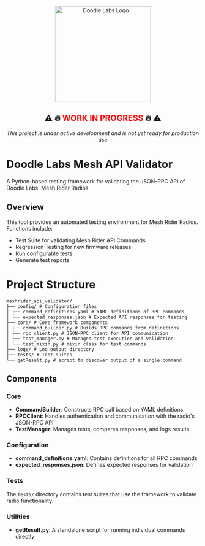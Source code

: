 
<div align="center">
  <img src="https://cdn.builtin.com/cdn-cgi/image/f=auto,fit=cover,w=2580,h=480,q=80/https://builtinla.com/sites/www.builtinla.com/files/2024-10/dheader.png" alt="Doodle Labs Logo" width="250">
  
  <h2>
    ⚠️ 🔥 <span style="color:red"><strong>WORK IN PROGRESS</strong></span> 🔥 ⚠️
  </h2>
  <p><i>This project is under active development and is not yet ready for production use</i></p>
</div>

# Doodle Labs Mesh API Validator

A Python-based testing framework for validating the JSON-RPC API of Doodle Labs' Mesh Rider Radios

## Overview

This tool provides an automated testing environment for Mesh Rider Radios. Functions include:

- Test Suite for validating Mesh Rider API Commands
- Regression Testing for new firmware releases 
- Run configurable tests
- Generate test reports

# Project Structure
    meshrider_api_validator/   
    ├── config/ # Configuration files  
    │ ├── command_definitions.yaml # YAML definitions of RPC commands   
    │ └── expected_responses.json # Expected API responses for testing  
    ├── core/ # Core framework components  
    │ ├── command_builder.py # Builds RPC commands from definitions  
    │ ├── rpc_client.py # JSON-RPC client for API communication  
    │ ├── test_manager.py # Manages test execution and validation  
    │ └── test_mixin.py # mixin class for test commands  
    ├── logs/ # Log output directory  
    ├── tests/ # Test suites
    └── getResult.py # script to discover output of a single command  


## Components

### Core

- **CommandBuilder**: Constructs RPC call based on YAML definitions
- **RPCClient**: Handles authentication and communication with the radio's JSON-RPC API
- **TestManager**: Manages tests, compares responses, and logs results

### Configuration

- **command_definitions.yaml**: Contains definitions for all RPC commands
- **expected_responses.json**: Defines expected responses for validation

### Tests

The `tests/` directory contains test suites that use the framework to validate radio functionality.

### Utilities

- **getResult.py**: A standalone script for running individual commands directly